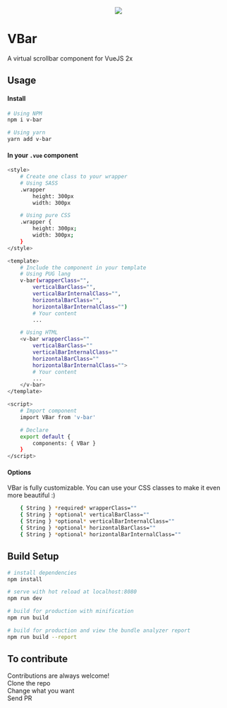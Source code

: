 <p align="center"><img src="https://raw.githubusercontent.com/luiguild/v-bar/master/readme-image.png"></p>

# VBar

A virtual scrollbar component for VueJS 2x

## Usage
#### Install
``` bash
# Using NPM
npm i v-bar

# Using yarn
yarn add v-bar
```

#### In your `.vue` component
``` bash
<style>
    # Create one class to your wrapper
    # Using SASS
    .wrapper
        height: 300px
        width: 300px

    # Using pure CSS
    .wrapper {
        height: 300px;
        width: 300px;
    }
</style>

<template>
    # Include the component in your template
    # Using PUG lang
    v-bar(wrapperClass="",
        verticalBarClass="",
        verticalBarInternalClass="",
        horizontalBarClass="",
        horizontalBarInternalClass="")
        # Your content
        ...

    # Using HTML
    <v-bar wrapperClass=""
        verticalBarClass=""
        verticalBarInternalClass=""
        horizontalBarClass=""
        horizontalBarInternalClass="">
        # Your content
        ...
    </v-bar>
</template>

<script>
    # Import component
    import VBar from 'v-bar'

    # Declare
    export default {
        components: { VBar }
    }
</script>
```

#### Options
VBar is fully customizable. You can use your CSS classes to make it even more beautiful :)
``` bash
    { String } *required* wrapperClass=""
    { String } *optional* verticalBarClass=""
    { String } *optional* verticalBarInternalClass=""
    { String } *optional* horizontalBarClass=""
    { String } *optional* horizontalBarInternalClass=""
```

## Build Setup
``` bash
# install dependencies
npm install

# serve with hot reload at localhost:8080
npm run dev

# build for production with minification
npm run build

# build for production and view the bundle analyzer report
npm run build --report
```

## To contribute
Contributions are always welcome!
<br>Clone the repo
<br>Change what you want
<br>Send PR
